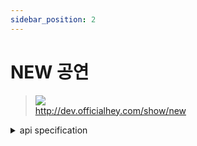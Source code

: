 ```yaml
---
sidebar_position: 2
---
```


# NEW 공연


> ![](https://img.shields.io/static/v1?label=&message=GET&color=blue) <br/>
> http://dev.officialhey.com/show/new

<details markdown="1">
<summary>api specification</summary>

#### Response

  <details markdown="1">
  <summary>200 OK : 성공</summary>

  ```
  {
  "ok": true,
  "data": [
    {
      "id": 5,
      "name": "show5",
      "date": "2024-04-03T19:00:00",
      "poster": "https://example.com/image1.jpg"
    },
    {
      "id": 4,
      "name": "show4",
      "date": "2024-04-03T19:00:00",
      "poster": "https://example.com/image1.jpg"
    },
    {
      "id": 3,
      "name": "show3",
      "date": "2024-04-03T19:00:00",
      "poster": "https://example.com/image1.jpg"
    },
    {
      "id": 2,
      "name": "show2",
      "date": "2024-04-03T19:00:00",
      "poster": "https://example.com/image1.jpg"
    },
    {
      "id": 1,
      "name": "show1",
      "date": "2024-04-03T19:00:00",
      "poster": "https://example.com/image1.jpg"
    }
  ]
}
  ```
  </details>
</details>
<br/>